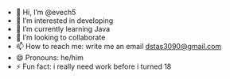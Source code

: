 - 👋 Hi, I’m @evech5
- 👀 I’m interested in developing 
- 🌱 I’m currently learning Java
- 💞️ I’m looking to collaborate 
- 📫 How to reach me: write me an email dstas3090@gmail.com
- 😄 Pronouns: he/him
- ⚡ Fun fact: i really need work before i turned 18

<!---
evech5/evech5 is a ✨ special ✨ repository because its `README.md` (this file) appears on your GitHub profile.
You can click the Preview link to take a look at your changes.
--->

